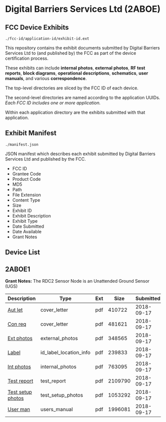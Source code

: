 # Digital Barriers Services Ltd (2ABOE)
## FCC Device Exhibits

```
./fcc-id/application-id/exhibit-id.ext
```

This repository contains the exhibit documents submitted by Digital Barriers Services Ltd to (and published by) the FCC as part of the device certification process.

These exhibits can include **internal photos**, **external photos**, **RF test reports**, **block diagrams**, **operational descriptions**, **schematics**, **user manuals**, and various **correspondence**.

The top-level directories are sliced by the FCC ID of each device.

The second-level directories are named according to the application UUIDs. *Each FCC ID includes one or more application.*

Within each application directory are the exhibits submitted with that application. 

## Exhibit Manifest

```
./manifest.json
```

JSON manifest which describes each exhibit submitted by Digital Barriers Services Ltd and published by the FCC.

- FCC ID
- Grantee Code
- Product Code
- MD5
- Path
- File Extension
- Content Type
- Size
- Exhibit ID
- Exhibit Description
- Exhibit Type
- Date Submitted
- Date Available
- Grant Notes

## Device List
## 2ABOE1
**Grant Notes:** The RDC2 Sensor Node is an Unattended Ground Sensor (UGS)

| Description | Type | Ext | Size | Submitted | Available |
| ----------- | ---- | --- | ---- | --------- | --------- |
| [Aut let](2ABOE1/a9012a3d9b2c515f525313edea05b6f8/4007604.pdf) | cover_letter | pdf | 410722 | 2018-09-17 | 2018-09-17 |
| [Con req](2ABOE1/a9012a3d9b2c515f525313edea05b6f8/4007605.pdf) | cover_letter | pdf | 481621 | 2018-09-17 | 2018-09-17 |
| [Ext photos](2ABOE1/a9012a3d9b2c515f525313edea05b6f8/4007607.pdf) | external_photos | pdf | 348565 | 2018-09-17 | 2018-09-17 |
| [Label](2ABOE1/a9012a3d9b2c515f525313edea05b6f8/4007606.pdf) | id_label_location_info | pdf | 239833 | 2018-09-17 | 2018-09-17 |
| [Int photos](2ABOE1/a9012a3d9b2c515f525313edea05b6f8/4007608.pdf) | internal_photos | pdf | 763095 | 2018-09-17 | 2018-09-17 |
| [Test report](2ABOE1/a9012a3d9b2c515f525313edea05b6f8/4007614.pdf) | test_report | pdf | 2109790 | 2018-09-17 | 2018-09-17 |
| [Test setup photos](2ABOE1/a9012a3d9b2c515f525313edea05b6f8/4007609.pdf) | test_setup_photos | pdf | 1053292 | 2018-09-17 | 2018-09-17 |
| [User man](2ABOE1/a9012a3d9b2c515f525313edea05b6f8/4007615.pdf) | users_manual | pdf | 1996081 | 2018-09-17 | 2018-09-17 |
